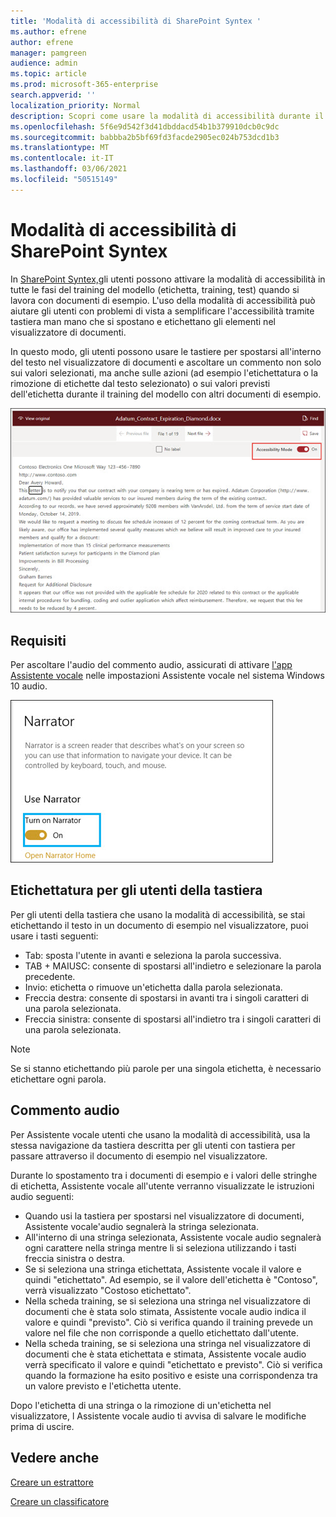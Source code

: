 ```yaml
---
title: 'Modalità di accessibilità di SharePoint Syntex '
ms.author: efrene
author: efrene
manager: pamgreen
audience: admin
ms.topic: article
ms.prod: microsoft-365-enterprise
search.appverid: ''
localization_priority: Normal
description: Scopri come usare la modalità di accessibilità durante il training di un modello in SharePoint Syntex.
ms.openlocfilehash: 5f6e9d542f3d41dbddacd54b1b379910dcb0c9dc
ms.sourcegitcommit: babbba2b5bf69fd3facde2905ec024b753dcd1b3
ms.translationtype: MT
ms.contentlocale: it-IT
ms.lasthandoff: 03/06/2021
ms.locfileid: "50515149"
---
```

# <a name="sharepoint-syntex-accessibility-mode"></a>Modalità di accessibilità di SharePoint Syntex

In [SharePoint Syntex,](index.md)gli utenti possono attivare la modalità di accessibilità in tutte le fasi del training del modello (etichetta, training, test) quando si lavora con documenti di esempio. L'uso della modalità di accessibilità può aiutare gli utenti con problemi di vista a semplificare l'accessibilità tramite tastiera man mano che si spostano e etichettano gli elementi nel visualizzatore di documenti.

In questo modo, gli utenti possono usare le tastiere per spostarsi all'interno del testo nel visualizzatore di documenti e ascoltare un commento non solo sui valori selezionati, ma anche sulle azioni (ad esempio l'etichettatura o la rimozione di etichette dal testo selezionato) o sui valori previsti dell'etichetta durante il training del modello con altri documenti di esempio. 


![Modalità accessibilità](../media/content-understanding/accessibility-mode.png)

## <a name="requirements"></a>Requisiti

Per ascoltare l'audio del commento audio, assicurati di attivare [l'app Assistente vocale](https://support.microsoft.com/windows/complete-guide-to-narrator-e4397a0d-ef4f-b386-d8ae-c172f109bdb1) nelle impostazioni Assistente vocale nel sistema Windows 10 audio.

![Attivare Assistente vocale](../media/content-understanding/narrator-settings.png)

## <a name="labeling-for-keyboard-users"></a>Etichettatura per gli utenti della tastiera

Per gli utenti della tastiera che usano la modalità di accessibilità, se stai etichettando il testo in un documento di esempio nel visualizzatore, puoi usare i tasti seguenti:

- Tab: sposta l'utente in avanti e seleziona la parola successiva.
- TAB + MAIUSC: consente di spostarsi all'indietro e selezionare la parola precedente.
- Invio: etichetta o rimuove un'etichetta dalla parola selezionata.
- Freccia destra: consente di spostarsi in avanti tra i singoli caratteri di una parola selezionata.
- Freccia sinistra: consente di spostarsi all'indietro tra i singoli caratteri di una parola selezionata.

> [!NOTE]
> Se si stanno etichettando più parole per una singola etichetta, è necessario etichettare ogni parola.


## <a name="narration"></a>Commento audio

Per Assistente vocale utenti che usano la modalità di accessibilità, usa la stessa navigazione da tastiera descritta per gli utenti con tastiera per passare attraverso il documento di esempio nel visualizzatore.

Durante lo spostamento tra i documenti di esempio e i valori delle stringhe di etichetta, Assistente vocale all'utente verranno visualizzate le istruzioni audio seguenti:

- Quando usi la tastiera per spostarsi nel visualizzatore di documenti, Assistente vocale'audio segnalerà la stringa selezionata.
- All'interno di una stringa selezionata, Assistente vocale audio segnalerà ogni carattere nella stringa mentre li si seleziona utilizzando i tasti freccia sinistra o destra.
- Se si seleziona una stringa etichettata, Assistente vocale il valore e quindi "etichettato".  Ad esempio, se il valore dell'etichetta è "Contoso", verrà visualizzato "Costoso etichettato". 
- Nella scheda training, se si seleziona una stringa nel visualizzatore di documenti che è stata solo stimata, Assistente vocale audio indica il valore e quindi "previsto". Ciò si verifica quando il training prevede un valore nel file che non corrisponde a quello etichettato dall'utente.
- Nella scheda training, se si seleziona una stringa nel visualizzatore di documenti che è stata etichettata e stimata, Assistente vocale audio verrà specificato il valore e quindi "etichettato e previsto". Ciò si verifica quando la formazione ha esito positivo e esiste una corrispondenza tra un valore previsto e l'etichetta utente.



Dopo l'etichetta di una stringa o la rimozione di un'etichetta nel visualizzatore, l Assistente vocale audio ti avvisa di salvare le modifiche prima di uscire.

## <a name="see-also"></a>Vedere anche

[Creare un estrattore](create-an-extractor.md)</br>

[Creare un classificatore](create-a-classifier.md)</br>










 


  
  



